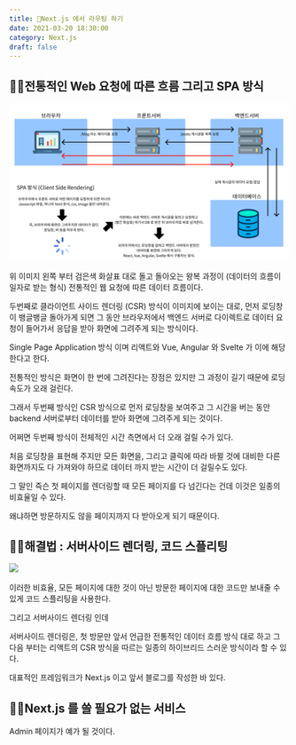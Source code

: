 ```yaml
---
title: 🐤Next.js 에서 라우팅 하기
date: 2021-03-20 18:30:00
category: Next.js
draft: false
---
```


## 🧚‍♀️전통적인 Web 요청에 따른 흐름 그리고 SPA 방식

![](./images/CSR.png)

위 이미지 왼쪽 부터 검은색 화살표 대로 돌고 돌아오는 왕복 과정이 (데이터의 흐름이 일자로 받는 형식) 전통적인 웹 요청에 따른 데이터 흐름이다.

두번째로 클라이언트 사이드 렌더링 (CSR) 방식이 이미지에 보이는 대로, 먼저 로딩창이 뱅글뱅글 돌아가게 되면 그 동안 브라우저에서 백엔드 서버로 다이렉트로 데이터 요청이 들어가서 응답을 받아 화면에 그려주게 되는 방식이다.

Single Page Application 방식 이며 리액트와 Vue, Angular 와 Svelte 가 이에 해당한다고 한다.

전통적인 방식은 화면이 한 번에 그려진다는 장점은 있지만 그 과정이 길기 때문에 로딩 속도가 오래 걸린다.

그래서 두번째 방식인 CSR 방식으로 먼저 로딩창을 보여주고 그 시간을 버는 동안 backend 서버로부터 데이터를 받아 화면에 그려주게 되는 것이다.

어쩌면 두번째 방식이 전체적인 시간 측면에서 더 오래 걸릴 수가 있다.

처음 로딩창을 표현해 주지만 모든 화면을, 그리고 클릭에 따라 바뀔 것에 대비한 다른 화면까지도 다 가져와야 하므로 데이터 까지 받는 시간이 더 걸릴수도 있다.

그 말인 즉슨 첫 페이지를 렌더링할 때 모든 페이지를 다 넘긴다는 건데 이것은 일종의 비효율일 수 있다.

왜냐하면 방문하지도 않을 페이지까지 다 받아오게 되기 때문이다.

## 🧚‍♀️해결법 : 서버사이드 렌더링, 코드 스플리팅

![](https://miro.medium.com/max/3690/0*XFWjCMxz7wLnDDMl.png)

이러한 비효율, 모든 페이지에 대한 것이 아닌 방문한 페이지에 대한 코드만 보내줄 수 있게 코드 스플리팅을 사용한다.

그리고 서버사이드 렌더링 인데

서버사이드 렌더링은, 첫 방문만 앞서 언급한 전통적인 데이터 흐름 방식 대로 하고 그 다음 부터는 리액트의 CSR 방식을 따르는 일종의 하이브리드 스러운 방식이라 할 수 있다.

대표적인 프레임워크가 Next.js 이고 앞서 블로그를 작성한 바 있다.

## 🧚‍♀️Next.js 를 쓸 필요가 없는 서비스

Admin 페이지가 예가 될 것이다.
